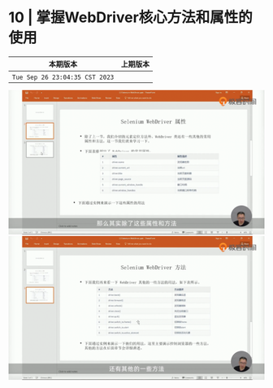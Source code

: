 # 10 | 掌握WebDriver核心方法和属性的使用

|本期版本|上期版本
|:---:|:---:
`Tue Sep 26 23:04:35 CST 2023` |

<img src="01.png" />
<img src="02.png" />